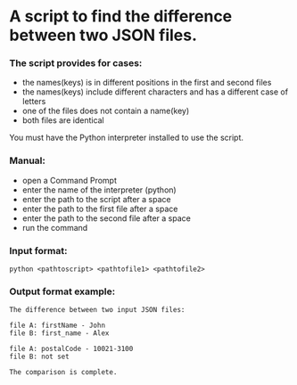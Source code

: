 # A script to find the difference between two JSON files.

### The script provides for cases: 
* the names(keys) is in different positions in the first and second files
* the names(keys) include different characters and has a different case of letters
* one of the files does not contain a name(key)
* both files are identical

You must have the Python interpreter installed to use the script.

### Manual: 
* open a Command Prompt
* enter the name of the interpreter (python)
* enter the path to the script after a space 
* enter the path to the first file after a space 
* enter the path to the second file after a space
* run the command

### Input format:
```
python <pathtoscript> <pathtofile1> <pathtofile2>
```

### Output format example: 

```
The difference between two input JSON files:

file A: firstName - John
file B: first_name - Alex

file A: postalCode - 10021-3100
file B: not set

The comparison is complete.
```
